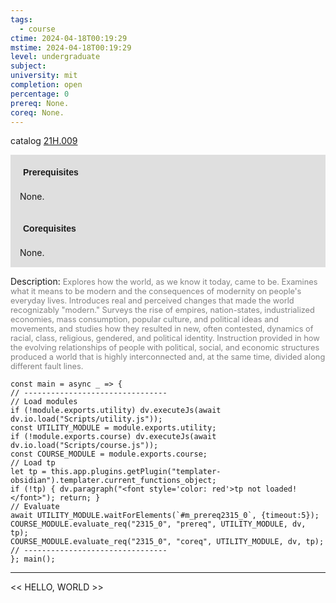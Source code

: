 ```yaml
---
tags:
  - course
ctime: 2024-04-18T00:19:29
mstime: 2024-04-18T00:19:29
level: undergraduate
subject: 
university: mit
completion: open
percentage: 0
prereq: None.
coreq: None.
---
```


catalog [21H.009](http://student.mit.edu/catalog/m21Ha.html#21H.009)

<span style="display: block; padding: 15px; background-color: rgb(100, 100, 100, 0.2);"><font id="m_prereq2315_0" style="display: block; font-family: Arial, sans-serif; font-weight: bold; padding: 5px">Prerequisites</font><br><span id="prereq2315_0">None.</span></span>
<span style="display: block; padding: 15px; background-color: rgb(100, 100, 100, 0.2);"><font id="m_coreq2315_0" style="display: block; font-family: Arial, sans-serif; font-weight: bold; padding: 5px">Corequisites</font><br><span id="coreq2315_0">None.</span></span>

<font style="">Description:</font>
<font style="color: grey; font-size: 0.8rem;">Explores how the world, as we know it today, came to be. Examines what it means to be modern and the consequences of modernity on people's everyday lives. Introduces real and perceived changes that made the world recognizably "modern." Surveys the rise of empires, nation-states, industrialized economies, mass consumption, popular culture, and political ideas and movements, and studies how they resulted in new, often contested, dynamics of racial, class, religious, gendered, and political identity. Instruction provided in how the evolving relationships of people with political, social, and economic structures produced a world that is highly interconnected and, at the same time, divided along different fault lines.</font>

```dataviewjs
const main = async _ => {
// --------------------------------
// Load modules
if (!module.exports.utility) dv.executeJs(await dv.io.load("Scripts/utility.js"));
const UTILITY_MODULE = module.exports.utility;
if (!module.exports.course) dv.executeJs(await dv.io.load("Scripts/course.js"));
const COURSE_MODULE = module.exports.course;
// Load tp
let tp = this.app.plugins.getPlugin("templater-obsidian").templater.current_functions_object;
if (!tp) { dv.paragraph("<font style='color: red'>tp not loaded!</font>"); return; }
// Evaluate
await UTILITY_MODULE.waitForElements(`#m_prereq2315_0`, {timeout:5});
COURSE_MODULE.evaluate_req("2315_0", "prereq", UTILITY_MODULE, dv, tp);
COURSE_MODULE.evaluate_req("2315_0", "coreq", UTILITY_MODULE, dv, tp);
// --------------------------------
}; main();
```

---

<< HELLO, WORLD >>
